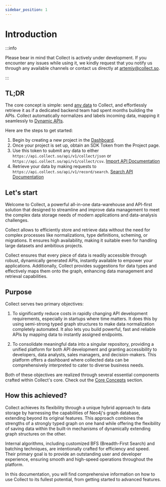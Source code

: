 ```yaml
---
sidebar_position: 1
---
```

# Introduction

:::info

Please bear in mind that Collect is actively under development. If you encounter any issues while using it, we kindly 
request that you notify us through any available channels or contact us directly at 
[artemiy@collect.so](mailto:artemiy@collect.so).

:::


## TL;DR

The core concept is simple: send <u>any data</u> to Collect, and effortlessly retrieve it as if a dedicated backend team had
spent months building the APIs. Collect automatically normalizes and labels incoming data, mapping it seamlessly to
[Dynamic APIs](/api-reference/dynamic-apis).

Here are the steps to get started:

1. Begin by creating a new project in the [Dashboard](https://app.collect.so).
2. Once your project is set up, obtain an SDK Token from the Project page.
3. Use this token to submit any data to either `https://api.collect.so/api/v1/collect/json` or
   `https://api.collect.so/api/v1/collect/csv`. [Import API Documentation](/api-reference/import)
4. Retrieve your data by making requests to `https://api.collect.so/api/v1/record/search`.
   [Search API Documentation](/core-concepts/search)

## Let's start

Welcome to Collect, a powerful all-in-one data-warehouse and API-first solution that designed to streamline and
improve data management to meet the complex data storage needs of modern applications and data-analysis challenges.

Collect allows to efficiently store and retrieve data without the need for complex processes like normalizations, type
definitions, scheming, or migrations. It ensures high availability, making it suitable even for handling large datasets
and ambitious projects.

Collect ensures that every piece of data is readily accessible through robust,
dynamically generated APIs, instantly available to empower your applications. Additionally, Collect provides suggestions
for data types and effectively maps them onto the graph, enhancing data management and retrieval capabilities.

## Purpose
Collect serves two primary objectives:

1. To significantly reduce costs in rapidly changing API development requirements, especially in startups where time
   matters. It does this by using semi-strong typed graph structures to make data normalization completely automated.
   It also lets you build powerful, fast and reliable APIs by mapping data to instantly assigned endpoints.

2. To consolidate meaningful data into a singular repository, providing a unified platform
   for both API development and granting accessibility to developers, data analysts, sales managers, and decision-makers.
   This platform offers a dashboard where collected data can be comprehensively interpreted to cater to diverse business needs.

Both of these objectives are realized through several essential components crafted within Collect's core. Check out 
the [Core Concepts](/core-concepts/) section.

## How this achieved?
Collect achieves its flexibility through a unique hybrid approach to data storage by harnessing the capabilities of 
Neo4j's graph database, extending beyond its original features. This approach combines the
strengths of a strongly typed graph on one hand while offering the flexibility of saving data within the built-in
mechanisms of dynamically extending graph structures on the other.

Internal algorithms, including customized BFS (Breadth-First Search) and batching techniques, are intentionally crafted
for efficiency and speed. Their primary goal is to provide an outstanding user and developer experience, ensuring smooth
and high-speed operations throughout the platform.

In this documentation, you will find comprehensive information on how to use Collect to its fullest potential,
from getting started to advanced features.